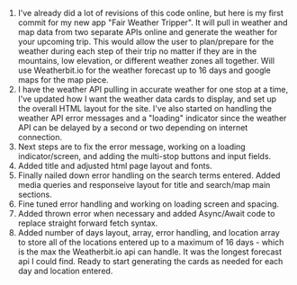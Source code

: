 1. I've already did a lot of revisions of this code online, but here is my first commit for my new app "Fair Weather Tripper".  It will pull in weather and map data from two separate APIs online and generate the weather for your upcoming trip. This would allow the user to plan/prepare for the weather during each step of their trip no matter if they are in the mountains, low elevation, or different weather zones all together.  Will use Weatherbit.io for the weather forecast up to 16 days and google maps for the map piece.
2. I have the weather API pulling in accurate weather for one stop at a time, I've updated how I want the weather data cards to display, and set up the overall HTML layout for the site. I've also started on handling the weather API error messages and a "loading" indicator since the weather API can be delayed by a second or two depending on internet connection.
3. Next steps are to fix the error message, working on a loading indicator/screen, and adding the multi-stop buttons and input fields.
4. Added title and adjusted html page layout and fonts.
5. Finally nailed down error handling on the search terms entered. Added media queries and responseive layout for title and search/map main sections. 
6. Fine tuned error handling and working on loading screen and spacing.
7. Added thrown error when necessary and added Async/Await code to replace straight forward fetch syntax.
8. Added number of days layout, array, error handling, and location array to store all of the locations entered up to a maximum of 16 days - which is the max the Weatherbit.io api can handle. It was the longest forecast api I could find. Ready to start generating the cards as needed for each day and location entered. 
